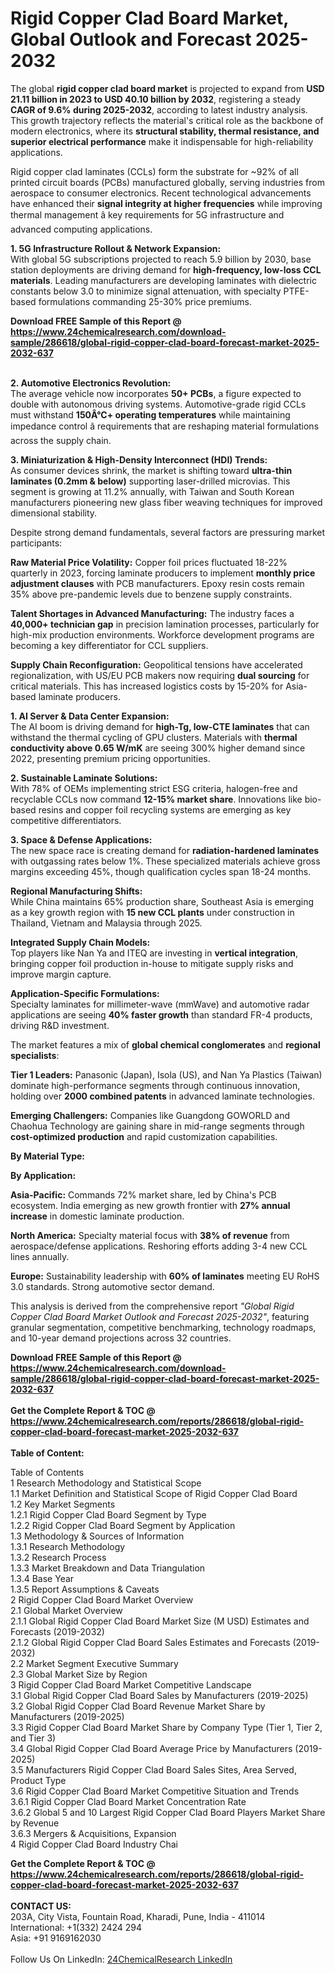 <h1>Rigid Copper Clad Board Market, Global Outlook and Forecast 2025-2032</h1><p>The global <strong>rigid copper clad board market</strong> is projected to expand from <strong>USD 21.11 billion in 2023 to USD 40.10 billion by 2032</strong>, registering a steady <strong>CAGR of 9.6% during 2025-2032</strong>, according to latest industry analysis. This growth trajectory reflects the material's critical role as the backbone of modern electronics, where its <strong>structural stability, thermal resistance, and superior electrical performance</strong> make it indispensable for high-reliability applications.</p><p>Rigid copper clad laminates (CCLs) form the substrate for ~92% of all printed circuit boards (PCBs) manufactured globally, serving industries from aerospace to consumer electronics. Recent technological advancements have enhanced their <strong>signal integrity at higher frequencies</strong> while improving thermal management â key requirements for 5G infrastructure and advanced computing applications.</p><p><strong>1. 5G Infrastructure Rollout &amp; Network Expansion:</strong><br>
With global 5G subscriptions projected to reach 5.9 billion by 2030, base station deployments are driving demand for <strong>high-frequency, low-loss CCL materials</strong>. Leading manufacturers are developing laminates with dielectric constants below 3.0 to minimize signal attenuation, with specialty PTFE-based formulations commanding 25-30% price premiums.</p><div><b>Download FREE Sample of this Report @ 
            <a href="https://www.24chemicalresearch.com/download-sample/286618/global-rigid-copper-clad-board-forecast-market-2025-2032-637">
            https://www.24chemicalresearch.com/download-sample/286618/global-rigid-copper-clad-board-forecast-market-2025-2032-637</a></b></div><br><p><strong>2. Automotive Electronics Revolution:</strong><br>
The average vehicle now incorporates <strong>50+ PCBs</strong>, a figure expected to double with autonomous driving systems. Automotive-grade rigid CCLs must withstand <strong>150Â°C+ operating temperatures</strong> while maintaining impedance control â requirements that are reshaping material formulations across the supply chain.</p><p><strong>3. Miniaturization &amp; High-Density Interconnect (HDI) Trends:</strong><br>
As consumer devices shrink, the market is shifting toward <strong>ultra-thin laminates (0.2mm &amp; below)</strong> supporting laser-drilled microvias. This segment is growing at 11.2% annually, with Taiwan and South Korean manufacturers pioneering new glass fiber weaving techniques for improved dimensional stability.</p><p>Despite strong demand fundamentals, several factors are pressuring market participants:</p><p><strong>Raw Material Price Volatility:</strong> Copper foil prices fluctuated 18-22% quarterly in 2023, forcing laminate producers to implement <strong>monthly price adjustment clauses</strong> with PCB manufacturers. Epoxy resin costs remain 35% above pre-pandemic levels due to benzene supply constraints.</p><p><strong>Talent Shortages in Advanced Manufacturing:</strong> The industry faces a <strong>40,000+ technician gap</strong> in precision lamination processes, particularly for high-mix production environments. Workforce development programs are becoming a key differentiator for CCL suppliers.</p><p><strong>Supply Chain Reconfiguration:</strong> Geopolitical tensions have accelerated regionalization, with US/EU PCB makers now requiring <strong>dual sourcing</strong> for critical materials. This has increased logistics costs by 15-20% for Asia-based laminate producers.</p><p><strong>1. AI Server &amp; Data Center Expansion:</strong><br>
The AI boom is driving demand for <strong>high-Tg, low-CTE laminates</strong> that can withstand the thermal cycling of GPU clusters. Materials with <strong>thermal conductivity above 0.65 W/mK</strong> are seeing 300% higher demand since 2022, presenting premium pricing opportunities.</p><p><strong>2. Sustainable Laminate Solutions:</strong><br>
With 78% of OEMs implementing strict ESG criteria, halogen-free and recyclable CCLs now command <strong>12-15% market share</strong>. Innovations like bio-based resins and copper foil recycling systems are emerging as key competitive differentiators.</p><p><strong>3. Space &amp; Defense Applications:</strong><br>
The new space race is creating demand for <strong>radiation-hardened laminates</strong> with outgassing rates below 1%. These specialized materials achieve gross margins exceeding 45%, though qualification cycles span 18-24 months.</p><p><strong>Regional Manufacturing Shifts:</strong><br>
	While China maintains 65% production share, Southeast Asia is emerging as a key growth region with <strong>15 new CCL plants</strong> under construction in Thailand, Vietnam and Malaysia through 2025.</p><p><strong>Integrated Supply Chain Models:</strong><br>
	Top players like Nan Ya and ITEQ are investing in <strong>vertical integration</strong>, bringing copper foil production in-house to mitigate supply risks and improve margin capture.</p><p><strong>Application-Specific Formulations:</strong><br>
	Specialty laminates for millimeter-wave (mmWave) and automotive radar applications are seeing <strong>40% faster growth</strong> than standard FR-4 products, driving R&amp;D investment.</p><p>The market features a mix of <strong>global chemical conglomerates</strong> and <strong>regional specialists</strong>:</p><p><strong>Tier 1 Leaders:</strong> Panasonic (Japan), Isola (US), and Nan Ya Plastics (Taiwan) dominate high-performance segments through continuous innovation, holding over <strong>2000 combined patents</strong> in advanced laminate technologies.</p><p><strong>Emerging Challengers:</strong> Companies like Guangdong GOWORLD and Chaohua Technology are gaining share in mid-range segments through <strong>cost-optimized production</strong> and rapid customization capabilities.</p><p><strong>By Material Type:</strong></p><p><strong>By Application:</strong></p><p><strong>Asia-Pacific:</strong> Commands 72% market share, led by China's PCB ecosystem. India emerging as new growth frontier with <strong>27% annual increase</strong> in domestic laminate production.</p><p><strong>North America:</strong> Specialty material focus with <strong>38% of revenue</strong> from aerospace/defense applications. Reshoring efforts adding 3-4 new CCL lines annually.</p><p><strong>Europe:</strong> Sustainability leadership with <strong>60% of laminates</strong> meeting EU RoHS 3.0 standards. Strong automotive sector demand.</p><p>This analysis is derived from the comprehensive report <em>"Global Rigid Copper Clad Board Market Outlook and Forecast 2025-2032"</em>, featuring granular segmentation, competitive benchmarking, technology roadmaps, and 10-year demand projections across 32 countries.</p><div><b>Download FREE Sample of this Report @ 
            <a href="https://www.24chemicalresearch.com/download-sample/286618/global-rigid-copper-clad-board-forecast-market-2025-2032-637">
            https://www.24chemicalresearch.com/download-sample/286618/global-rigid-copper-clad-board-forecast-market-2025-2032-637</a></b></div><br><div><b>Get the Complete Report & TOC @ 
            <a href="https://www.24chemicalresearch.com/reports/286618/global-rigid-copper-clad-board-forecast-market-2025-2032-637">
            https://www.24chemicalresearch.com/reports/286618/global-rigid-copper-clad-board-forecast-market-2025-2032-637</a></b></div><br>
            <b>Table of Content:</b><p>Table of Contents<br />
1 Research Methodology and Statistical Scope<br />
1.1 Market Definition and Statistical Scope of Rigid Copper Clad Board<br />
1.2 Key Market Segments<br />
1.2.1 Rigid Copper Clad Board Segment by Type<br />
1.2.2 Rigid Copper Clad Board Segment by Application<br />
1.3 Methodology & Sources of Information<br />
1.3.1 Research Methodology<br />
1.3.2 Research Process<br />
1.3.3 Market Breakdown and Data Triangulation<br />
1.3.4 Base Year<br />
1.3.5 Report Assumptions & Caveats<br />
2 Rigid Copper Clad Board Market Overview<br />
2.1 Global Market Overview<br />
2.1.1 Global Rigid Copper Clad Board Market Size (M USD) Estimates and Forecasts (2019-2032)<br />
2.1.2 Global Rigid Copper Clad Board Sales Estimates and Forecasts (2019-2032)<br />
2.2 Market Segment Executive Summary<br />
2.3 Global Market Size by Region<br />
3 Rigid Copper Clad Board Market Competitive Landscape<br />
3.1 Global Rigid Copper Clad Board Sales by Manufacturers (2019-2025)<br />
3.2 Global Rigid Copper Clad Board Revenue Market Share by Manufacturers (2019-2025)<br />
3.3 Rigid Copper Clad Board Market Share by Company Type (Tier 1, Tier 2, and Tier 3)<br />
3.4 Global Rigid Copper Clad Board Average Price by Manufacturers (2019-2025)<br />
3.5 Manufacturers Rigid Copper Clad Board Sales Sites, Area Served, Product Type<br />
3.6 Rigid Copper Clad Board Market Competitive Situation and Trends<br />
3.6.1 Rigid Copper Clad Board Market Concentration Rate<br />
3.6.2 Global 5 and 10 Largest Rigid Copper Clad Board Players Market Share by Revenue<br />
3.6.3 Mergers & Acquisitions, Expansion<br />
4 Rigid Copper Clad Board Industry Chai</p><div><b>Get the Complete Report & TOC @ 
            <a href="https://www.24chemicalresearch.com/reports/286618/global-rigid-copper-clad-board-forecast-market-2025-2032-637">
            https://www.24chemicalresearch.com/reports/286618/global-rigid-copper-clad-board-forecast-market-2025-2032-637</a></b></div><br><b>CONTACT US:</b><br>
            203A, City Vista, Fountain Road, Kharadi, Pune, India - 411014<br>
            International: +1(332) 2424 294<br>
            Asia: +91 9169162030 <br><br>
            Follow Us On LinkedIn: <a href="https://www.linkedin.com/company/24chemicalresearch/">24ChemicalResearch LinkedIn</a>